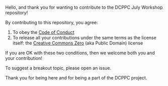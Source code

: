 Hello, and thank you for wanting to contribute to the DCPPC July Workshop repository!

By contributing to this repository, you agree:

1. To obey the [Code of Conduct](./CODE_OF_CONDUCT.md)
1. To release all your contributions under the same terms as the license itself: the [Creative Commons Zero](./LICENSE.md) (aka Public Domain) license

If you are OK with these two conditions, then we welcome both you and your contribution!

To suggest a breakout topic, please open an issue. 

Thank you for being here and for being a part of the DCPPC project.